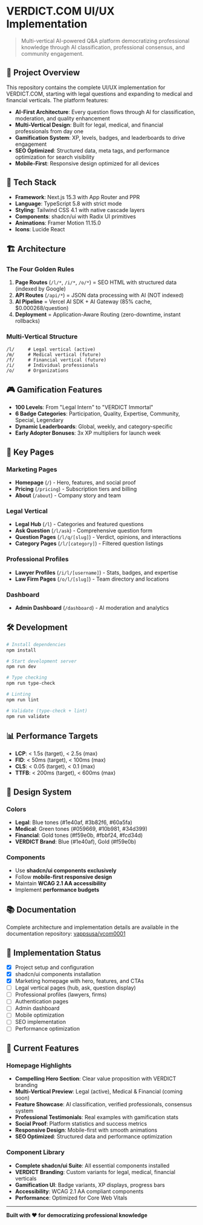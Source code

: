 # VERDICT.COM UI/UX Implementation

> Multi-vertical AI-powered Q&A platform democratizing professional knowledge through AI classification, professional consensus, and community engagement.

## 🎯 Project Overview

This repository contains the complete UI/UX implementation for VERDICT.COM, starting with legal questions and expanding to medical and financial verticals. The platform features:

- **AI-First Architecture**: Every question flows through AI for classification, moderation, and quality enhancement
- **Multi-Vertical Design**: Built for legal, medical, and financial professionals from day one
- **Gamification System**: XP, levels, badges, and leaderboards to drive engagement
- **SEO Optimized**: Structured data, meta tags, and performance optimization for search visibility
- **Mobile-First**: Responsive design optimized for all devices

## 🚀 Tech Stack

- **Framework**: Next.js 15.3 with App Router and PPR
- **Language**: TypeScript 5.8 with strict mode
- **Styling**: Tailwind CSS 4.1 with native cascade layers
- **Components**: shadcn/ui with Radix UI primitives
- **Animations**: Framer Motion 11.15.0
- **Icons**: Lucide React

## 🏗️ Architecture

### The Four Golden Rules

1. **Page Routes** (`/l/*`, `/i/*`, `/o/*`) = SEO HTML with structured data (indexed by Google)
2. **API Routes** (`/api/*`) = JSON data processing with AI (NOT indexed)
3. **AI Pipeline** = Vercel AI SDK + AI Gateway (85% cache, $0.000268/question)
4. **Deployment** = Application-Aware Routing (zero-downtime, instant rollbacks)

### Multi-Vertical Structure

```
/l/     # Legal vertical (active)
/m/     # Medical vertical (future)
/f/     # Financial vertical (future)
/i/     # Individual professionals
/o/     # Organizations
```

## 🎮 Gamification Features

- **100 Levels**: From \"Legal Intern\" to \"VERDICT Immortal\"
- **6 Badge Categories**: Participation, Quality, Expertise, Community, Special, Legendary
- **Dynamic Leaderboards**: Global, weekly, and category-specific
- **Early Adopter Bonuses**: 3x XP multipliers for launch week

## 📱 Key Pages

### Marketing Pages
- **Homepage** (`/`) - Hero, features, and social proof
- **Pricing** (`/pricing`) - Subscription tiers and billing
- **About** (`/about`) - Company story and team

### Legal Vertical
- **Legal Hub** (`/l`) - Categories and featured questions
- **Ask Question** (`/l/ask`) - Comprehensive question form
- **Question Pages** (`/l/q/[slug]`) - Verdict, opinions, and interactions
- **Category Pages** (`/l/[category]`) - Filtered question listings

### Professional Profiles
- **Lawyer Profiles** (`/i/l/[username]`) - Stats, badges, and expertise
- **Law Firm Pages** (`/o/l/[slug]`) - Team directory and locations

### Dashboard
- **Admin Dashboard** (`/dashboard`) - AI moderation and analytics

## 🛠️ Development

```bash
# Install dependencies
npm install

# Start development server
npm run dev

# Type checking
npm run type-check

# Linting
npm run lint

# Validate (type-check + lint)
npm run validate
```

## 📊 Performance Targets

- **LCP**: < 1.5s (target), < 2.5s (max)
- **FID**: < 50ms (target), < 100ms (max)
- **CLS**: < 0.05 (target), < 0.1 (max)
- **TTFB**: < 200ms (target), < 600ms (max)

## 🎨 Design System

### Colors
- **Legal**: Blue tones (#1e40af, #3b82f6, #60a5fa)
- **Medical**: Green tones (#059669, #10b981, #34d399) 
- **Financial**: Gold tones (#f59e0b, #fbbf24, #fcd34d)
- **VERDICT Brand**: Blue (#1e40af), Gold (#f59e0b)

### Components
- Use **shadcn/ui components exclusively**
- Follow **mobile-first responsive design**
- Maintain **WCAG 2.1 AA accessibility**
- Implement **performance budgets**

## 📚 Documentation

Complete architecture and implementation details are available in the documentation repository: [vappsusa/vcom0001](https://github.com/vappsusa/vcom0001)

## 🚦 Implementation Status

- [x] Project setup and configuration
- [x] shadcn/ui components installation
- [x] Marketing homepage with hero, features, and CTAs
- [ ] Legal vertical pages (hub, ask, question display)
- [ ] Professional profiles (lawyers, firms)
- [ ] Authentication pages
- [ ] Admin dashboard
- [ ] Mobile optimization
- [ ] SEO implementation
- [ ] Performance optimization

## 🌟 Current Features

### Homepage Highlights
- **Compelling Hero Section**: Clear value proposition with VERDICT branding
- **Multi-Vertical Preview**: Legal (active), Medical & Financial (coming soon)
- **Feature Showcase**: AI classification, verified professionals, consensus system
- **Professional Testimonials**: Real examples with gamification stats
- **Social Proof**: Platform statistics and success metrics
- **Responsive Design**: Mobile-first with smooth animations
- **SEO Optimized**: Structured data and performance optimization

### Component Library
- **Complete shadcn/ui Suite**: All essential components installed
- **VERDICT Branding**: Custom variants for legal, medical, financial verticals
- **Gamification UI**: Badge variants, XP displays, progress bars
- **Accessibility**: WCAG 2.1 AA compliant components
- **Performance**: Optimized for Core Web Vitals

---

**Built with ❤️ for democratizing professional knowledge**